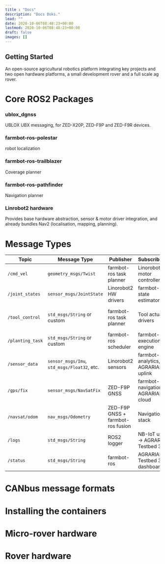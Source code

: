 ```yaml
---
title : "Docs"
description: "Docs Doks."
lead: ""
date: 2020-10-06T08:48:23+00:00
lastmod: 2020-10-06T08:48:23+00:00
draft: false
images: []
---
```


## Getting Started
An open-source agricultural robotics platform integrating key projects and two open hardware platforms, a small development rover and a full scale ag rover.

# Core ROS2 Packages

### ublox_dgnss
UBLOX UBX messaging, for ZED-X20P, ZED-F9P and ZED-F9R devices. 

### farmbot-ros-polestar 
robot localization 

### farmbot-ros-trailblazer 
Coverage planner

### farmbot-ros-pathfinder
Navigation planner

### Linrobot2 hardware 
Provides base hardware abstraction, sensor & motor driver integration, and already bundles Nav2 (localisation, mapping, planning).


#  Message Types

| Topic            | Message Type                                | Publisher                         | Subscriber(s)                          | Purpose                                |
| ---------------- | ------------------------------------------- | --------------------------------- | -------------------------------------- | -------------------------------------- |
| `/cmd_vel`       | `geometry_msgs/Twist`                       | farmbot-ros task planner          | Linorobot2 motor controller            | Robot motion commands                  |
| `/joint_states`  | `sensor_msgs/JointState`                    | Linorobot2 HW drivers             | farmbot-ros, state estimator           | Robot arm/joint positions              |
| `/tool_control`  | `std_msgs/String` or custom                 | farmbot-ros task planner          | Tool actuator drivers                  | Activate tools (e.g. seeder, weeder)   |
| `/planting_task` | `std_msgs/String` or custom                 | farmbot-ros scheduler             | farmbot-ros execution engine           | High-level task sequencing             |
| `/sensor_data`   | `sensor_msgs/Imu`, `std_msgs/Float32`, etc. | Linorobot2 sensors                | farmbot-ros analytics, AGRARIAN uplink | Soil moisture, temp, other IoT sensors |
| `/gps/fix`       | `sensor_msgs/NavSatFix`                     | ZED-F9P GNSS                      | farmbot-ros navigation, AGRARIAN cloud | GNSS position (RTK-corrected)          |
| `/navsat/odom`   | `nav_msgs/Odometry`                         | ZED-F9P GNSS + farmbot-ros fusion | Navigation stack                       | Robot localization                     |
| `/logs`          | `std_msgs/String`                           | ROS2 logger                       | NB-IoT uplink → AGRARIAN Testbed 3     | System diagnostics                     |
| `/status`        | `std_msgs/String`                           | farmbot-ros                       | AGRARIAN Testbed 3 dashboard           | High-level system status               |


# CANbus message formats

# Installing the containers 

# Micro-rover hardware

# Rover hardware



